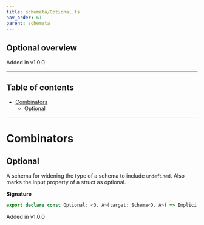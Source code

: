 ```yaml
---
title: schemata/Optional.ts
nav_order: 61
parent: schemata
---
```


## Optional overview

Added in v1.0.0

---

<h2 class="text-delta">Table of contents</h2>

- [Combinators](#combinators)
  - [Optional](#optional)

---

# Combinators

## Optional

A schema for widening the type of a schema to include `undefined`. Also marks the input
property of a struct as optional.

**Signature**

```ts
export declare const Optional: <O, A>(target: Schema<O, A>) => ImplicitOptional & Schema<O | undefined, A | undefined>
```

Added in v1.0.0
